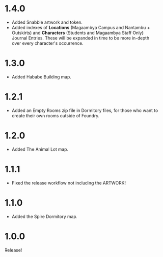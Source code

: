 # 1.4.0
- Added Snabble artwork and token.
- Added indexes of **Locations** (Magaambya Campus and Nantambu + Outskirts) and **Characters** (Students and Magaambya Staff Only) Journal Entries. These will be expanded in time to be more in-depth over every character's occurrence.

# 1.3.0
- Added Hababe Building map.

# 1.2.1
- Added an Empty Rooms zip file in Dormitory files, for those who want to create their own rooms outside of Foundry.

# 1.2.0
- Added The Animal Lot map.

# 1.1.1
- Fixed the release workflow not including the ARTWORK!

# 1.1.0
- Added the Spire Dormitory map.

# 1.0.0
Release!
